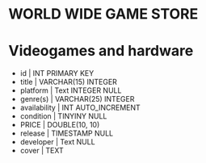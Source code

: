 # WORLD WIDE GAME STORE
# Videogames and hardware

- id | INT PRIMARY KEY 
- title | VARCHAR(15) INTEGER
- platform | Text INTEGER NULL
- genre(s) | VARCHAR(25) INTEGER
- availability | INT AUTO_INCREMENT
- condition | TINYINY NULL
- PRICE | DOUBLE(10, 10)
- release | TIMESTAMP NULL
- developer | Text NULL
- cover | TEXT 



